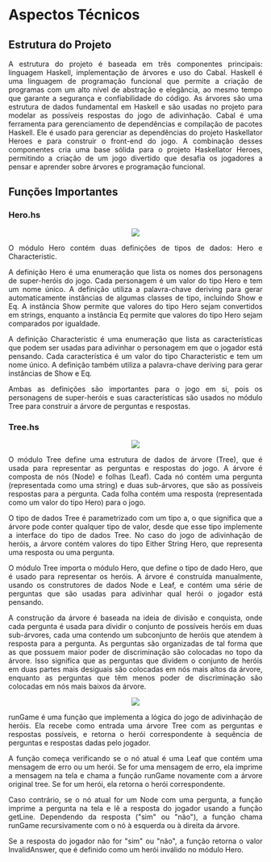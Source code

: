 # Aspectos Técnicos

## Estrutura do Projeto
<div style="text-align: justify;">
A estrutura do projeto é baseada em três componentes principais: linguagem Haskell, implementação de árvores e uso do Cabal. Haskell é uma linguagem de programação funcional que permite a criação de programas com um alto nível de abstração e elegância, ao mesmo tempo que garante a segurança e confiabilidade do código. As árvores são uma estrutura de dados fundamental em Haskell e são usadas no projeto para modelar as possíveis respostas do jogo de adivinhação. Cabal é uma ferramenta para gerenciamento de dependências e compilação de pacotes Haskell. Ele é usado para gerenciar as dependências do projeto Haskellator Heroes e para construir o front-end do jogo. A combinação desses componentes cria uma base sólida para o projeto Haskellator Heroes, permitindo a criação de um jogo divertido que desafia os jogadores a pensar e aprender sobre árvores e programação funcional.
</div>

## Funções Importantes

### Hero.hs
<p align = "center"> <img src="assets/tecnicoherois.jpeg"/> </p>

<div style="text-align: justify;">

O módulo Hero contém duas definições de tipos de dados: Hero e Characteristic.

A definição Hero é uma enumeração que lista os nomes dos personagens de super-heróis do jogo. Cada personagem é um valor do tipo Hero e tem um nome único. A definição utiliza a palavra-chave deriving para gerar automaticamente instâncias de algumas classes de tipo, incluindo Show e Eq. A instância Show permite que valores do tipo Hero sejam convertidos em strings, enquanto a instância Eq permite que valores do tipo Hero sejam comparados por igualdade.

A definição Characteristic é uma enumeração que lista as características que podem ser usadas para adivinhar o personagem em que o jogador está pensando. Cada característica é um valor do tipo Characteristic e tem um nome único. A definição também utiliza a palavra-chave deriving para gerar instâncias de Show e Eq.

Ambas as definições são importantes para o jogo em si, pois os personagens de super-heróis e suas características são usados no módulo Tree para construir a árvore de perguntas e respostas.
</div>


### Tree.hs

<p align = "center"> <img src="assets/tecnicoarvore.jpeg"/> </p>
<div style="text-align: justify;">

O módulo Tree define uma estrutura de dados de árvore (Tree), que é usada para representar as perguntas e respostas do jogo. A árvore é composta de nós (Node) e folhas (Leaf). Cada nó contém uma pergunta (representada como uma string) e duas sub-árvores, que são as possíveis respostas para a pergunta. Cada folha contém uma resposta (representada como um valor do tipo Hero) para o jogo.

O tipo de dados Tree é parametrizado com um tipo a, o que significa que a árvore pode conter qualquer tipo de valor, desde que esse tipo implemente a interface do tipo de dados Tree. No caso do jogo de adivinhação de heróis, a árvore contém valores do tipo Either String Hero, que representa uma resposta ou uma pergunta.

O módulo Tree importa o módulo Hero, que define o tipo de dado Hero, que é usado para representar os heróis. A árvore é construída manualmente, usando os construtores de dados Node e Leaf, e contém uma série de perguntas que são usadas para adivinhar qual herói o jogador está pensando.

A construção da árvore é baseada na ideia de divisão e conquista, onde cada pergunta é usada para dividir o conjunto de possíveis heróis em duas sub-árvores, cada uma contendo um subconjunto de heróis que atendem à resposta para a pergunta. As perguntas são organizadas de tal forma que as que possuem maior poder de discriminação são colocadas no topo da árvore. Isso significa que as perguntas que dividem o conjunto de heróis em duas partes mais desiguais são colocadas em nós mais altos da árvore, enquanto as perguntas que têm menos poder de discriminação são colocadas em nós mais baixos da árvore.
</div>

<p align = "center"> <img src="assets/tecnico.jpeg"/> </p>

<div style="text-align: justify;">
runGame é uma função que implementa a lógica do jogo de adivinhação de heróis. Ela recebe como entrada uma árvore Tree com as perguntas e respostas possíveis, e retorna o herói correspondente à sequência de perguntas e respostas dadas pelo jogador.

A função começa verificando se o nó atual é uma Leaf que contém uma mensagem de erro ou um herói. Se for uma mensagem de erro, ela imprime a mensagem na tela e chama a função runGame novamente com a árvore original tree. Se for um herói, ela retorna o herói correspondente.

Caso contrário, se o nó atual for um Node com uma pergunta, a função imprime a pergunta na tela e lê a resposta do jogador usando a função getLine. Dependendo da resposta ("sim" ou "não"), a função chama runGame recursivamente com o nó à esquerda ou à direita da árvore.

Se a resposta do jogador não for "sim" ou "não", a função retorna o valor InvalidAnswer, que é definido como um herói inválido no módulo Hero.
</div>